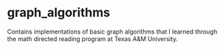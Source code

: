 # graph_algorithms
Contains implementations of basic graph algorithms that I learned through the math directed reading program at Texas A&amp;M University.

